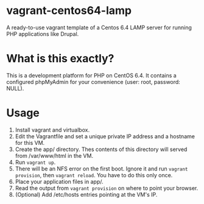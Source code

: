 vagrant-centos64-lamp
=====================

A ready-to-use vagrant template of a Centos 6.4 LAMP server for running
PHP applications like Drupal.

What is this exactly?
=====================
This is a development platform for PHP on CentOS 6.4. It contains
a configured phpMyAdmin for your convenience (user: root,
password: NULL).

Usage
=====
1. Install vagrant and virtualbox.
2. Edit the Vagrantfile and set a unique private IP address and a
   hostname for this VM.
3. Create the app/ directory. Thes contents of this directory will
   served from /var/www/html in the VM.
4. Run `vagrant up`.
5. There will be an NFS error on the first boot. Ignore it and run
   `vagrant provision`, then `vagrant reload`. You have to do this
   only once.
6. Place your application files in app/.
7. Read the output from `vagrant provision` on where to point your
   browser.
8. (Optional) Add /etc/hosts entries pointing at the VM's IP.
